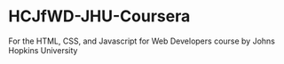 # HCJfWD-JHU-Coursera

For the HTML, CSS, and Javascript for Web Developers course by Johns Hopkins University